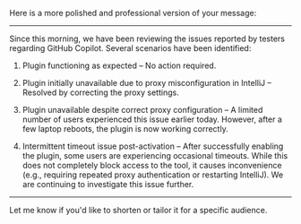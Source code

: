Here is a more polished and professional version of your message:


---

Since this morning, we have been reviewing the issues reported by testers regarding GitHub Copilot. Several scenarios have been identified:

1. Plugin functioning as expected – No action required.


2. Plugin initially unavailable due to proxy misconfiguration in IntelliJ – Resolved by correcting the proxy settings.


3. Plugin unavailable despite correct proxy configuration – A limited number of users experienced this issue earlier today. However, after a few laptop reboots, the plugin is now working correctly.


4. Intermittent timeout issue post-activation – After successfully enabling the plugin, some users are experiencing occasional timeouts. While this does not completely block access to the tool, it causes inconvenience (e.g., requiring repeated proxy authentication or restarting IntelliJ). We are continuing to investigate this issue further.




---

Let me know if you'd like to shorten or tailor it for a specific audience.


